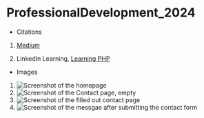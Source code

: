 # ProfessionalDevelopment_2024

* Citations
1. [Medium](https://medium.com/@sitesh12/building-your-first-php-website-a-beginners-guide-87655acf97d2)

2. LinkedIn Learning, [Learning PHP](https://www.linkedin.com/learning-login/share?account=95224889&forceAccount=false&redirect=https%3A%2F%2Fwww.linkedin.com%2Flearning%2Flearning-php-4%3Ftrk%3Dshare_ent_url%26shareId%3Dky645IZ7S2KtQWUsd%252Bhpvw%253D%253D)

* Images
1. ![Screenshot of the homepage](\assets\homepage.png) 
2. ![Screenshot of the Contact page, empty](\assets\contact.png)
3. ![Screenshot of the filled out contact page](\assets\filledcontact.png)
4. ![Screenshot of the messgae after submitting the contact form](\assets\submission.png)

